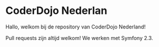 CoderDojo Nederlan
========================

Hallo, welkom bij de repository van CoderDojo Nederland!

Pull requests zijn altijd welkom! We werken met Symfony 2.3.
